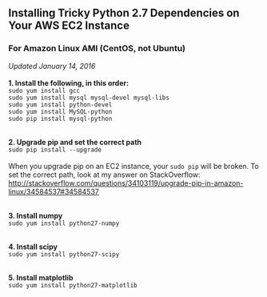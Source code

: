 ## Installing Tricky Python 2.7 Dependencies on Your AWS EC2 Instance
### For Amazon Linux AMI (CentOS, not Ubuntu)
*Updated January 14, 2016* <br><br>
**1. Install the following, in this order:**<br>
`sudo yum install gcc` <br>
`sudo yum install mysql mysql-devel mysql-libs` <br>
`sudo yum install python-devel` <br>
`sudo yum install MySQL-python` <br>
`sudo pip install mysql-python` <br><br>

**2. Upgrade pip and set the correct path** <br>
`sudo pip install --upgrade` <br><br>
When you upgrade pip on an EC2 instance, your `sudo pip` will be broken. To set the correct path, look at my answer on StackOverflow: http://stackoverflow.com/questions/34103119/upgrade-pip-in-amazon-linux/34584537#34584537 <br><br>

**3. Install numpy** <br>
`sudo yum install python27-numpy`<br><br>

**4. Install scipy** <br>
`sudo yum install python27-scipy` <br><br>

**5. Install matplotlib** <br>
`sudo yum install python27-matplotlib` <br><br>
